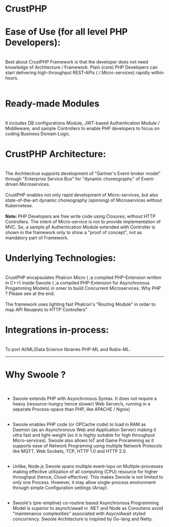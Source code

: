 # CrustPHP
<h1>Ease of Use (for all level PHP Developers):</h1><br/>
Best about CrustPHP Framework is that the developer does not need knowledge of Architecture / Framework. Plain (core) PHP Developers can start delivering high-throughput REST-APIs ( / Micro-services) rapidly within hours.<br/><br/>
  
<h1>Ready-made Modules</h1><br/>
It includes DB configurations Module, JWT-based Authentication Module / Middleware, and sample Controllers to enable PHP developers to focus on coding Business Domain Logic.

<h1>CrustPHP Architecture:</h1><br/>
The Architectrue supports development of "Gartner's Event-broker model" through "Enterprise Service Bus" for "dynamic choreography" of Event-driven Microservices.<br/><br/>
CrustPHP enables not only rapid development of Micro-services, but also state-of-the-art dynamic choreography (spinning) of Microservices without Kubernetese.<br/><br/>
 <b> Note: </b> PHP Developers are free write code using Closures; without HTTP Controllers. The intent of Micro-service is not to provide implementation of MVC. So, a sample pf Authentication Module extended with Controller is shown in the framework only to show a "proof of concept", not as mandatory part of Framework.

<h1>Underlying Technologies:</h1><br/>
CrustPHP encapsulates Phalcon Micro ( ;a compiled PHP-Extension written in C++) inside Swoole ( ;a compiled PHP-Extension for Asynchronous Progamming Models) in oreer to build Concurrent Microservices. Why PHP ? Please see at the end. <br/><br/>
The framework uses lighting fast Phalcon's "Routing Module" in order to map API Reuqests to HTTP Controllers"  

<h1>Integrations in-process:</h1><br/>
To port AI/ML/Data Science libraries PHP-ML and Rubix-ML.

<hr style="height:2px;border-width:0;color:gray;background-color:gray">

<h1>Why Swoole ?</h1><br/>

- Swoole extends PHP with Asynchronous Syntax. It does not require a heavy (resource-hungry hence slower) Web Server/s, running in a separate Process-space than PHP, like APACHE / Ngnix)<br/><br/>

- Swoole enables PHP code (or OPCache code) to load in RAM as Daemon (as an Asynchronous Web and Application Server) making it ultra fast and light-weight (so it is highly suitable for high throughput Micro-services). Swoole also allows IoT and Game Proramming as it supports ease of Network Programing using multiple Network Protocols like MQTT, Web Sockets, TCP, HTTP 1.0 and HTTP 2.0. <br/><br/>

- Unlike, Node.js Swoole spans multiple event-lops on Multiple-processes making effective utilization of all computing (CPU) resource for higher throughput (hence, Cloud-effective). This makes Swoole is not limited to only one Process. However, it may allow single-process environment through simple Configuration settings (Array).<br/><br/>

- Swoole's (pre-emptive) co-routine based Asynchronous Programming Model is superior to asynch/await in .NET and Node as Coroutiens avoid "maintenance complexities" associated with Asycn/Await styled concurrency. Swoole Architecture is inspired by Go-lang and Netty.
